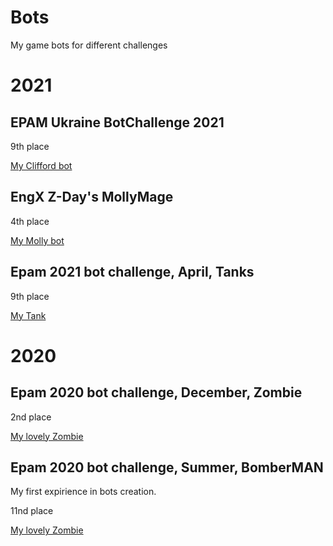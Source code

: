 # Bots
My game bots for different challenges

# 2021

## EPAM Ukraine BotChallenge 2021

9th place

[My Clifford bot](./EPAM/2021/Clifford/)

## EngX Z-Day's MollyMage

4th place

[My Molly bot](./EPAM/2021/Molly/)

## Epam 2021 bot challenge, April, Tanks

9th place

[My Tank](EPAM/2021/Tanki/)


# 2020

## Epam 2020 bot challenge, December, Zombie

2nd place

[My lovely Zombie](EPAM/2020/Zombie/)


## Epam 2020 bot challenge, Summer, BomberMAN

My first expirience in bots creation.

11nd place

[My lovely Zombie](EPAM/2020/Bomberman/)
